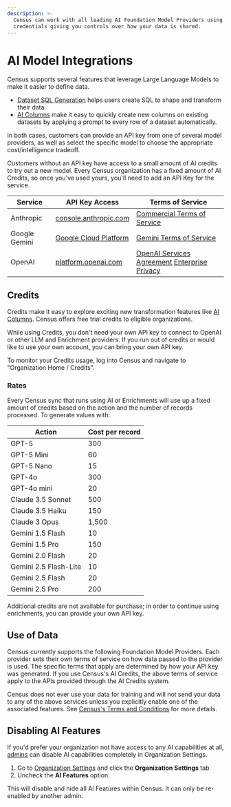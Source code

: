 ```yaml
---
description: >-
  Census can work with all leading AI Foundation Model Providers using your
  credentials giving you controls over how your data is shared.
---
```


# AI Model Integrations

Census supports several features that leverage Large Language Models to make it easier to define data.&#x20;

* [Dataset SQL Generation](../datasets/overview/mesh-datasets.md) helps users create SQL to shape and transform their data&#x20;
* [AI Columns](../datasets/smart-columns/ai-columns/) make it easy to quickly create new columns on existing datasets by applying a prompt to every row of a dataset automatically.

In both cases, customers can provide an API key from one of several model providers, as well as select the specific model to choose the appropriate cost/intelligence tradeoff.&#x20;

Customers without an API key have access to a small amount of AI credits to try out a new model. Every Census organization has a fixed amount of AI Credits, so once you've used yours, you'll need to add an API Key for the service.

| Service       | API Key Access                                                         | Terms of Service                                                                                                                          |
| ------------- | ---------------------------------------------------------------------- | ----------------------------------------------------------------------------------------------------------------------------------------- |
| Anthropic     | [console.anthropic.com](https://console.anthropic.com/)                | [Commercial Terms of Service](https://www.anthropic.com/legal/commercial-terms)                                                           |
| Google Gemini | [Google Cloud Platform](https://ai.google.dev/gemini-api/docs/api-key) | [Gemini Terms of Service](https://ai.google.dev/gemini-api/terms)                                                                         |
| OpenAI        | [platform.openai.com](https://platform.openai.com/api-keys)            | [OpenAI Services Agreement](https://openai.com/policies/services-agreement/) [Enterprise Privacy](https://openai.com/enterprise-privacy/) |

## Credits

Credits make it easy to explore exciting new transformation features like [AI Columns](../datasets/smart-columns/ai-columns/). Census offers free trial credits to eligible organizations.&#x20;

While using Credits, you don't need your own API key to connect to OpenAI or other LLM and Enrichment providers. If you run out of credits or would like to use your own account, you can bring your own API key.&#x20;

To monitor your Credits usage, log into Census and navigate to "Organization Home / Credits".

### Rates

Every Census sync that runs using AI or Enrichments will use up a fixed amount of credits based on the action and the number of records processed. To generate values with:

| Action            | Cost per record |
| ----------------- | --------------- |
| GPT-5             | 300             |
| GPT-5 Mini        | 60              |
| GPT-5 Nano        | 15              |
| GPT-4o            | 300             |
| GPT-4o mini       | 20              |
| Claude 3.5 Sonnet | 500             |
| Claude 3.5 Haiku  | 150             |
| Claude 3 Opus     | 1,500           |
| Gemini 1.5 Flash  | 10              |
| Gemini 1.5 Pro    | 150             |
| Gemini 2.0 Flash  | 20              |
| Gemini 2.5 Flash-Lite | 10          |
| Gemini 2.5 Flash  | 20              |
| Gemini 2.5 Pro    | 200             |

Additional credits are not available for purchase; in order to continue using enrichments, you can provide your own API key.

## Use of Data

Census currently supports the following Foundation Model Providers. Each provider sets their own terms of service on how data passed to the provider is used. The specific terms that apply are determined by how your API key was generated. If you use Census's AI Credits, the above terms of service apply to the APIs provided through the AI Credits system.&#x20;

Census does not ever use your data for training and will not send your data to any of the above services unless you explicitly enable one of the associated features. See [Census's Terms and Conditions](https://www.getcensus.com/legal/terms-conditions) for more details.

## Disabling AI Features

If you'd prefer your organization not have access to any AI capabilities at all, [admins](security-and-privacy/role-based-access-controls.md) can disable AI capabilities completely in Organization Settings.

1. Go to [Organization Settings](https://app.getcensus.com/home/organization-settings) and click the **Organization Settings** tab
2. Uncheck the **AI Features** option.

This will disable and hide all AI Features within Census. It can only be re-enabled by another admin.

